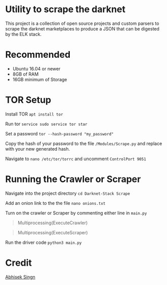 # Utility to scrape the darknet
This project is a collection of open source projects and custom parsers to scrape the darknet marketplaces to produce a JSON that can be digested by the ELK stack.

# Recommended
- Ubuntu 16.04 or newer
- 8GB of RAM
- 16GB minimum of Storage

# TOR Setup
Install TOR `apt install tor`

Run tor `service sudo service tor star`

Set a password `tor --hash-password "my_password"`

Copy the hash of your password to the file `/Modules/Scrape.py` and replace with your new generated hash.

Navigate to `nano /etc/tor/torrc` and uncomment `ControlPort 9051`

# Running the Crawler or Scraper
Navigate into the project directory `cd Darknet-Stack Scrape`

Add an onion link to the the file `nano onions.txt` 

Turn on the crawler or Scraper by commenting either line in `main.py`

>Multiprocessing(ExecuteCrawler)

>Multiprocessing(ExecuteScraper)


Run the driver code `python3 main.py`

# Credit
[Abhisek Singn](https://github.com/absingh31/Tor_Spider)